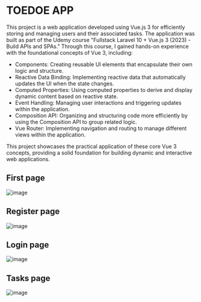 <h1>TOEDOE APP</h1>

This project is a web application developed using Vue.js 3 for efficiently storing and managing users and their associated tasks. The application was built as part of the Udemy course "Fullstack Laravel 10 + Vue.js 3 (2023) - Build APIs and SPAs." Through this course, I gained hands-on experience with the foundational concepts of Vue 3, including:

- Components: Creating reusable UI elements that encapsulate their own logic and structure.
- Reactive Data Binding: Implementing reactive data that automatically updates the UI when the state changes.
- Computed Properties: Using computed properties to derive and display dynamic content based on reactive state.
- Event Handling: Managing user interactions and triggering updates within the application.
- Composition API: Organizing and structuring code more efficiently by using the Composition API to group related logic.
- Vue Router: Implementing navigation and routing to manage different views within the application.

This project showcases the practical application of these core Vue 3 concepts, providing a solid foundation for building dynamic and interactive web applications.

<h2>First page</h2>

![image](https://github.com/user-attachments/assets/cd21a34e-86a4-4e4e-ba1f-806f73db4950)

<h2>Register page</h2>

![image](https://github.com/user-attachments/assets/4e856d72-bbdc-4eff-aa3c-be88dfca2a0a)

<h2>Login page</h2>

![image](https://github.com/user-attachments/assets/5ca842eb-13f8-4b93-b671-16aee9c22c48)

<h2>Tasks page</h2>

![image](https://github.com/user-attachments/assets/084ad7d8-26a9-4b66-b8d8-cd56c66f7105)
